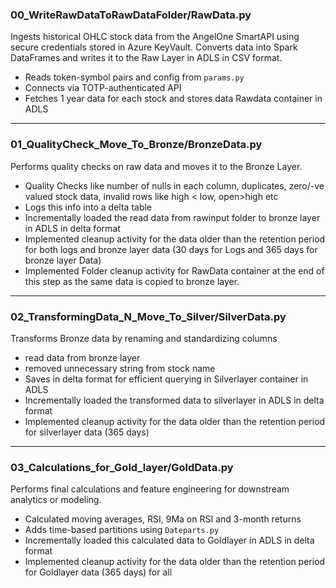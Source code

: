 ### 00_WriteRawDataToRawDataFolder/RawData.py
Ingests historical OHLC stock data from the AngelOne SmartAPI using secure credentials stored in Azure KeyVault. 
Converts data into Spark DataFrames and writes it to the Raw Layer in ADLS in CSV format.

- Reads token-symbol pairs and config from `params.py`
- Connects via TOTP-authenticated API
- Fetches 1 year data for each stock and stores data Rawdata container in ADLS

---

### 01_QualityCheck_Move_To_Bronze/BronzeData.py
Performs quality checks on raw data and moves it to the Bronze Layer.

- Quality Checks like number of nulls in each column, duplicates, zero/-ve valued stock data, invalid rows like high < low, open>high etc
- Logs this info into a delta table
- Incrementally loaded the read data from rawinput folder to bronze layer in ADLS in delta format
- Implemented cleanup activity for the data older than the retention period for both logs and bronze layer data (30 days for Logs and 365 days for bronze layer Data)
- Implemented Folder cleanup activity for RawData container at the end of this step as the same data is copied to bronze layer.

---

### 02_TransformingData_N_Move_To_Silver/SilverData.py
Transforms Bronze data by renaming and standardizing columns

- read data from bronze layer 
- removed unnecessary string from stock name
- Saves in delta format for efficient querying in Silverlayer container in ADLS
- Incrementally loaded the transformed data to silverlayer in ADLS in delta format
- Implemented cleanup activity for the data older than the retention period for silverlayer data (365 days)

---

### 03_Calculations_for_Gold_layer/GoldData.py
Performs final calculations and feature engineering for downstream analytics or modeling.

- Calculated moving averages, RSI, 9Ma on RSI and 3-month returns
- Adds time-based partitions using `Dateparts.py`
- Incrementally loaded this calculated data to Goldlayer in ADLS in delta format
- Implemented cleanup activity for the data older than the retention period for Goldlayer data (365 days) for all
